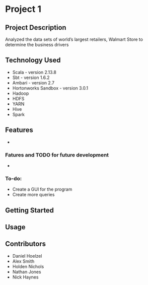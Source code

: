 # Project 1

## Project Description

Analyzed the data sets of world’s largest retailers, Walmart Store to determine the business drivers

## Technology Used

* Scala - version 2.13.8
* Sbt - version 1.6.2
* Ambari - version 2.7
* Hortonworks Sandbox - version 3.0.1
* Hadoop
* HDFS
* YARN
* Hive
* Spark

## Features

* 

### Fatures and TODO for future development

* 

### To-do:

* Create a GUI for the program
* Create more queries

## Getting Started



## Usage


## Contributors
* Daniel Hoelzel
* Alex Smith
* Holden Nichols
* Nathan Jones
* Nick Haynes
